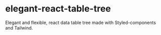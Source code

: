 # elegant-react-table-tree
Elegant and flexible, react data table tree made with Styled-components and Tailwind.
